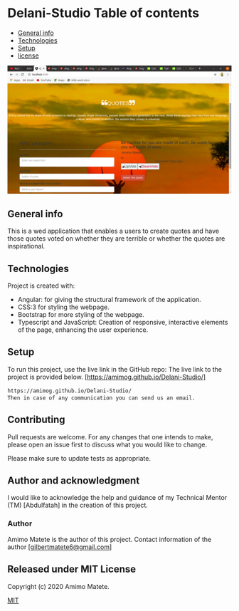 # Delani-Studio Table of contents
* [General info](#general-info)
* [Technologies](#technologies)
* [Setup](#setup)
* [license](#license)

![GitHub Logo](/assets/ReadMe.png)


## General info
 This is a wed application that enables a users to create quotes and have those quotes voted on whether they are terrible or whether the quotes are inspirational.

## Technologies
Project is created with:
* Angular: for giving the structural framework of the application.
* CSS:3 for styling the webpage.
* Bootstrap for more styling of the webpage.
* Typescript and JavaScript: Creation of responsive, interactive elements of the page, enhancing the user experience.
	
## Setup
To run this project, use the live link in the GitHub repo:
The live link to the project is provided below.
[https://amimog.github.io/Delani-Studio/]

```
https://amimog.github.io/Delani-Studio/
Then in case of any communication you can send us an email.
```

## Contributing
Pull requests are welcome. For any changes that one intends to make, please open an issue first to discuss what you would like to change.

Please make sure to update tests as appropriate.

## Author and acknowledgment

I would like to acknowledge the help and guidance of my Technical Mentor (TM) [Abdulfatah] in the creation of this project.

### Author 
 Amimo Matete is the author of this project. Contact information of the author [gilbertmatete6@gmail.com]

## Released under MIT License

Copyright (c) 2020 Amimo Matete.

[MIT](https://choosealicense.com/licenses/mit/)
